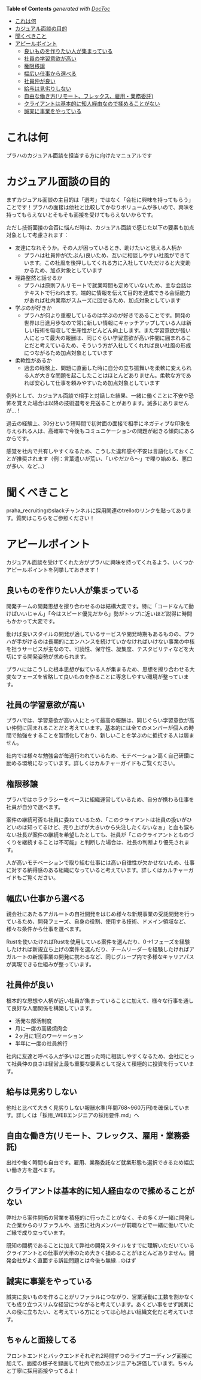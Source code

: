 <!-- START doctoc generated TOC please keep comment here to allow auto update -->
<!-- DON'T EDIT THIS SECTION, INSTEAD RE-RUN doctoc TO UPDATE -->
**Table of Contents**  *generated with [DocToc](https://github.com/thlorenz/doctoc)*

- [これは何](#%E3%81%93%E3%82%8C%E3%81%AF%E4%BD%95)
- [カジュアル面談の目的](#%E3%82%AB%E3%82%B8%E3%83%A5%E3%82%A2%E3%83%AB%E9%9D%A2%E8%AB%87%E3%81%AE%E7%9B%AE%E7%9A%84)
- [聞くべきこと](#%E8%81%9E%E3%81%8F%E3%81%B9%E3%81%8D%E3%81%93%E3%81%A8)
- [アピールポイント](#%E3%82%A2%E3%83%94%E3%83%BC%E3%83%AB%E3%83%9D%E3%82%A4%E3%83%B3%E3%83%88)
  - [良いものを作りたい人が集まっている](#%E8%89%AF%E3%81%84%E3%82%82%E3%81%AE%E3%82%92%E4%BD%9C%E3%82%8A%E3%81%9F%E3%81%84%E4%BA%BA%E3%81%8C%E9%9B%86%E3%81%BE%E3%81%A3%E3%81%A6%E3%81%84%E3%82%8B)
  - [社員の学習意欲が高い](#%E7%A4%BE%E5%93%A1%E3%81%AE%E5%AD%A6%E7%BF%92%E6%84%8F%E6%AC%B2%E3%81%8C%E9%AB%98%E3%81%84)
  - [権限移譲](#%E6%A8%A9%E9%99%90%E7%A7%BB%E8%AD%B2)
  - [幅広い仕事から選べる](#%E5%B9%85%E5%BA%83%E3%81%84%E4%BB%95%E4%BA%8B%E3%81%8B%E3%82%89%E9%81%B8%E3%81%B9%E3%82%8B)
  - [社員仲が良い](#%E7%A4%BE%E5%93%A1%E4%BB%B2%E3%81%8C%E8%89%AF%E3%81%84)
  - [給与は見劣りしない](#%E7%B5%A6%E4%B8%8E%E3%81%AF%E8%A6%8B%E5%8A%A3%E3%82%8A%E3%81%97%E3%81%AA%E3%81%84)
  - [自由な働き方(リモート、フレックス、雇用・業務委託)](#%E8%87%AA%E7%94%B1%E3%81%AA%E5%83%8D%E3%81%8D%E6%96%B9%E3%83%AA%E3%83%A2%E3%83%BC%E3%83%88%E3%83%95%E3%83%AC%E3%83%83%E3%82%AF%E3%82%B9%E9%9B%87%E7%94%A8%E3%83%BB%E6%A5%AD%E5%8B%99%E5%A7%94%E8%A8%97)
  - [クライアントは基本的に知人経由なので揉めることがない](#%E3%82%AF%E3%83%A9%E3%82%A4%E3%82%A2%E3%83%B3%E3%83%88%E3%81%AF%E5%9F%BA%E6%9C%AC%E7%9A%84%E3%81%AB%E7%9F%A5%E4%BA%BA%E7%B5%8C%E7%94%B1%E3%81%AA%E3%81%AE%E3%81%A7%E6%8F%89%E3%82%81%E3%82%8B%E3%81%93%E3%81%A8%E3%81%8C%E3%81%AA%E3%81%84)
  - [誠実に事業をやっている](#%E8%AA%A0%E5%AE%9F%E3%81%AB%E4%BA%8B%E6%A5%AD%E3%82%92%E3%82%84%E3%81%A3%E3%81%A6%E3%81%84%E3%82%8B)

<!-- END doctoc generated TOC please keep comment here to allow auto update -->

# これは何
プラハのカジュアル面談を担当する方に向けたマニュアルです

# カジュアル面談の目的
まずカジュアル面談の主目的は「選考」ではなく「会社に興味を持ってもらう」ことです！プラハの面接は他社と比較してかなりボリュームが多いので、興味を持ってもらえないとそもそも面接を受けてもらえないからです。

ただし技術面接の合否に悩んだ時は、カジュアル面談で感じた以下の要素も加点対象として考慮されます：
- 友達になれそうか。その人が困っているとき、助けたいと思える人柄か
  - プラハは社員仲が(たぶん)良いため、互いに相談しやすい社風ができています。この社風を後押ししてくれる方に入社していただけると大変助かるため、加点対象としています
- 理路整然と話せるか
  - プラハは原則フルリモートで就業時間も定めていないため、主な会話はテキストで行われます。端的に情報を伝えて目的を達成できる会話能力があれば社内業務がスムーズに回せるため、加点対象としています
- 学ぶのが好きか
  - プラハが何より重視しているのは学ぶのが好きであることです。開発の世界は日進月歩なので常に新しい情報にキャッチアップしている人は新しい技術を吸収して生産性がどんどん向上します。また学習意欲が強い人にとって最大の報酬は、同じぐらい学習意欲が高い仲間に囲まれることだと考えているため、そういう方が入社してくれれば良い社風の形成につながるため加点対象としています
- 柔軟性があるか
  - 過去の経験上、問題に直面した時に自分の立ち振舞いを柔軟に変えられる人が大きな問題を起こしたことはほとんどありません。柔軟な方であれば安心して仕事を頼みやすいため加点対象としています

例外として、カジュアル面談で相手と対話した結果、一緒に働くことに不安や恐怖を覚えた場合は以降の技術選考を見送ることがあります。滅多にありませんが...！

過去の経験上、30分という短時間で初対面の面接で相手にネガティブな印象を与えられる人は、高確率で今後もコミュニケーションの問題が起きる傾向にあるからです。

感覚を社内で共有しやすくなるため、こうした違和感や不安は言語化しておくことが推奨されます（例：言葉遣いが荒い、「いやだから〜」で喋り始める、悪口が多い、など…）

# 聞くべきこと
praha_recruitingのslackチャンネルに採用関連のtrelloのリンクを貼ってあります。質問はこちらをご参照ください！

# アピールポイント
カジュアル面談を受けてくれた方がプラハに興味を持ってくれるよう、いくつかアピールポイントを列挙しておきます！

## 良いものを作りたい人が集まっている
開発チームの開発思想を擦り合わせるのは結構大変です。特に「コードなんて動けばいいじゃん」「今はスピード優先だから」勢がトップに近いほど説得に時間もかかって大変です。

動けば良いスタイルの開発が適しているサービスや開発時期もあるものの、プラハが手がけるのは長期的にエンハンスを続けていかなければいけない事業の中核を担うサービスが主なので、可読性、保守性、凝集度、テスタビリティなどを大切にする開発姿勢が求められます。

プラハにはこうした根本思想が似ている人が集まるため、思想を擦り合わせる大変なフェーズを省略して良いものを作ることに専念しやすい環境が整っています。

## 社員の学習意欲が高い
プラハでは、学習意欲が高い人にとって最高の報酬は、同じぐらい学習意欲が高い仲間に囲まれることだと考えています。基本的には全てのメンバーが個人の時間で勉強をすることを習慣化しており、新しいことを学ぶのに抵抗する人は居ません。

社内では様々な勉強会が毎週行われているため、モチベーション高く自己研鑽に励める環境になっています。詳しくはカルチャーガイドもご覧ください。

## 権限移譲
プラハではホラクラシーをベースに組織運営しているため、自分が携わる仕事を社員が自分で選べます。

案件の継続可否も社員に委ねているため、「このクライアントは社員の扱いがひどいのは知ってるけど、売り上げが大きいから失注したくないなぁ」と血も涙もない社長が案件の継続を希望したとしても、社員が「このクライアントとものづくりを継続することは不可能」と判断した場合は、社長の判断より優先されます。

人が高いモチベーションで取り組む仕事には高い自律性が欠かせないため、仕事に対する納得感のある組織になっていると考えています。詳しくはカルチャーガイドもご覧ください。

## 幅広い仕事から選べる
親会社にあたるアガルートの自社開発をはじめ様々な新規事業の受託開発を行っているため、開発フェーズ、自身の役割、使用する技術、ドメイン領域など、様々な条件から仕事を選べます。

Rustを使いたければRustを使用している案件を選んだり、0->1フェーズを経験したければ新規立ち上げの案件を選んだり、チームリーダーを経験したければアガルートの新規事業の開発に携わるなど、同じグループ内で多様なキャリアパスが実現できる仕組みが整っています。

## 社員仲が良い
根本的な思想や人柄が近い社員が集まっていることに加えて、様々な行事を通して良好な人間関係を構築しています。

- 活発な部活制度
- 月に一度の高級焼肉会
- 2ヶ月に1回のワーケーション
- 半年に一度の社員旅行

社内に友達と呼べる人が多いほど困った時に相談しやすくなるため、会社にとって社員仲の良さは経営上最も重要な要素として捉えて積極的に投資を行っています。

## 給与は見劣りしない
他社と比べて大きく見劣りしない報酬水準(年間768~960万円)を確保しています。詳しくは「採用_WEBエンジニアの採用要件.md」へ

## 自由な働き方(リモート、フレックス、雇用・業務委託)
出社や働く時間も自由です。雇用、業務委託など就業形態も選択できるため幅広い働き方を選べます。

## クライアントは基本的に知人経由なので揉めることがない
弊社から案件開拓の営業を積極的に行ったことがなく、その多くが一緒に開発した企業からのリファラルや、過去に社内メンバーが前職などで一緒に働いていたご縁で成り立っています。

既知の間柄であることに加えて弊社の開発スタイルをすでに理解いただいているクライアントとの仕事が大半のため大きく揉めることがほとんどありません。開発会社がよく直面する訴訟問題とは今後も無縁...のはず

## 誠実に事業をやっている
誠実に良いものを作ることがリファラルにつながり、営業活動に工数を割かなくても成り立つスリムな経営につながると考えています。あくどい事をせず誠実に人の役に立ちたい、と考えている方にとっては心地よい組織文化だと考えています。

## ちゃんと面接してる
フロントエンドとバックエンドそれぞれ2時間ずつのライブコーディング面接に加えて、面接の様子を録画して社内で他のエンジニアも評価しています。ちゃんと丁寧に採用面接やってるよ！
